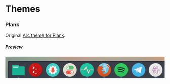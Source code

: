# Themes

### Plank

Original [Arc theme for Plank](https://github.com/horst3180/arc-theme/tree/master/extra/Arc-Plank).

##### Preview

<p align="center"><img title="Preview" src="https://raw.githubusercontent.com/Madh93/themes/master/plank/preview/arc_preview.png"/></p>
